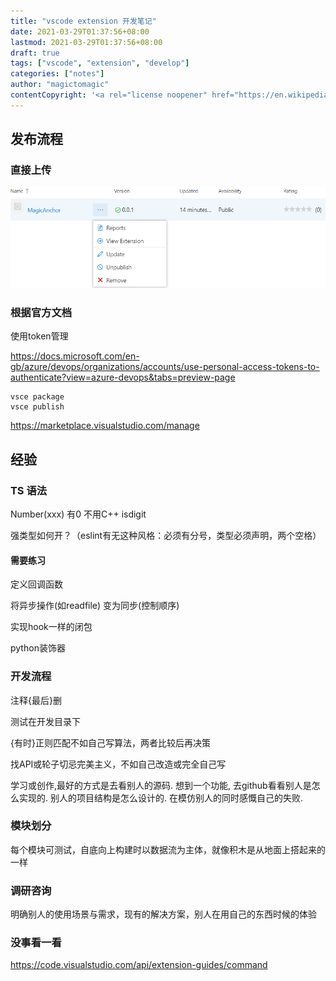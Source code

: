 ```yaml
---
title: "vscode extension 开发笔记"
date: 2021-03-29T01:37:56+08:00
lastmod: 2021-03-29T01:37:56+08:00
draft: true
tags: ["vscode", "extension", "develop"]
categories: ["notes"]
author: "magictomagic"
contentCopyright: '<a rel="license noopener" href="https://en.wikipedia.org/wiki/Wikipedia:Text_of_Creative_Commons_Attribution-ShareAlike_3.0_Unported_License" target="_blank">Creative Commons Attribution-ShareAlike License</a>'
---
```


## 发布流程

### 直接上传

![image-20210329022301191](/img/image-20210329022301191.png)

### 根据官方文档

使用token管理

https://docs.microsoft.com/en-gb/azure/devops/organizations/accounts/use-personal-access-tokens-to-authenticate?view=azure-devops&tabs=preview-page

```shell
vsce package
vsce publish
```



https://marketplace.visualstudio.com/manage

## 经验

### TS 语法

Number(xxx) 有0 不用C++ isdigit

强类型如何开？（eslint有无这种风格：必须有分号，类型必须声明，两个空格）

#### 需要练习

定义回调函数

将异步操作(如readfile) 变为同步(控制顺序)

实现hook一样的闭包

python装饰器

### 开发流程

注释{最后}删

测试在开发目录下

{有时}正则匹配不如自己写算法，两者比较后再决策

找API或轮子切忌完美主义，不如自己改造或完全自己写

学习或创作,最好的方式是去看别人的源码. 想到一个功能, 去github看看别人是怎么实现的. 别人的项目结构是怎么设计的. 在模仿别人的同时感慨自己的失败.

### 模块划分

每个模块可测试，自底向上构建时以数据流为主体，就像积木是从地面上搭起来的一样

###  调研咨询

明确别人的使用场景与需求，现有的解决方案，别人在用自己的东西时候的体验

### 没事看一看

https://code.visualstudio.com/api/extension-guides/command 

  